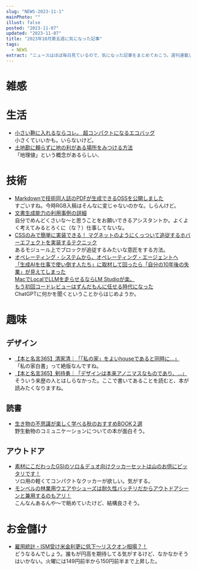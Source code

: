 ```yaml
---
slug: "NEWS-2023-11-1"
mainPhoto: ""
illust: false
posted: "2023-11-07"
updated: "2023-11-07"
title: "2023年10月第五週に気になった記事"
tags:
  - NEWS
extract: "ニュースはほぼ毎日見ているので、気になった記事をまとめておこう。週刊連載したい。"
---
```


# 雑感

# 生活

- [小さい鞄に入れるならコレ。 超コンパクトになるエコバッグ](https://www.gizmodo.jp/2023/11/romo-ecobag.html)  
  小さくていいかも。いらないけど。
- [土地勘に頼らずに地の利がある場所をみつける方法 ](https://future-architect.github.io/articles/20231108a/)  
  「地理値」という概念があるらしい、

# 技術

- [Markdownで技術同人誌のPDFが生成できるOSSを公開しました](https://qiita.com/ku_suke/items/e279b7f8e01d40e52f30)  
  すごいすね。今時RGB入稿はそんなに変じゃないのかな。しらんけど。
- [文書生成能力の利用事例の詳細](https://www.evernote.com/shard/s11/client/snv?isnewsnv=true&noteGuid=86c7386a-1863-313c-cfea-76a24eec8200&noteKey=umtbAjV1McPklJs7r21o4DfLe2yYJYdh0_dpCPR2kFvITpR4rG1GjTCOhg&sn=https%3A%2F%2Fwww.evernote.com%2Fshard%2Fs11%2Fsh%2F86c7386a-1863-313c-cfea-76a24eec8200%2FumtbAjV1McPklJs7r21o4DfLe2yYJYdh0_dpCPR2kFvITpR4rG1GjTCOhg&title=%25E6%2596%2587%25E6%259B%25B8%25E7%2594%259F%25E6%2588%2590%25E8%2583%25BD%25E5%258A%259B%25E3%2581%25AE%25E5%2588%25A9%25E7%2594%25A8%25E4%25BA%258B%25E4%25BE%258B%25E3%2581%25AE%25E8%25A9%25B3%25E7%25B4%25B0)  
  自分でめんどくさいな〜と思うことをお願いできるアシスタントか。よくよく考えてみるとろくに（な？）仕事してないな。
- [CSSのみで簡単に実装できる！ マグネットのようにくっついて追従するホバーエフェクトを実装するテクニック](https://coliss.com/articles/build-websites/operation/css/magnetic-hover-effect-with-has-and-anchor-positioning.html)  
  あるモジュール上でブロックが追従するみたいな意匠をする方法。
- [オペレーティング・システムから、オペレーティング・エージェントへ](https://note.com/fladdict/n/nf4c104d4ed2b)  
  [「生成AIを仕事で使い倒す人たち」に取材して回ったら「自分の10年後の失業」が見えてしまった](https://blog.tinect.jp/?p=83992)  
  [MacでLocalでLLMを走らせるならLM Studioが楽。](https://qiita.com/ponnhide/items/b46a95228d0b832f1770)  
  [もう初回コードレビューはずんだもんに任せる時代になった](https://zenn.dev/hiraoku/articles/fcc18b78499fff)  
  ChatGPTに何かを聞くということからはじめようか。

# 趣味

## デザイン

- [【本と名言365】清家清｜「「私の家」をよいhouseであると同時に…」](https://casabrutus.com/categories/culture/382412)  
  「私の家白書」って絶版なんですね。
- [【本と名言365】剣持勇｜「デザインは本来アノニマスなものであり、…」](https://casabrutus.com/categories/culture/383305)  
  そういう来歴の人とはしらなかった。ここで書いてあることを読むと、本が読みたくなりますね。

## 読書

- [生き物の不思議が楽しく学べる秋のおすすめBOOK２選](https://www.bepal.net/archives/366487)  
  野生動物のコミュニケーションについての本が面白そう。

## アウトドア

- [素材にこだわったGSIのソロ＆デュオ向けクッカーセットは山のお供にピッタリです！](https://www.goodspress.jp/news/566913/2/)  
  ソロ用の軽くてコンパクトなクッカーが欲しい。気がする。
- [モンベルの林業用ウエアやシューズは耐久性バッチリだからアウトドアシーンと兼用するのもアリ！](https://www.goodspress.jp/news/566428/2/)  
  こんなんあるんや〜で眺めていたけど、結構良さそう。

# お金儲け

- [雇用統計・ISM受け米金利更に低下～リスクオン相場？！](http://hiroko.yutaka-shoji.co.jp/2023/11/ism.html)  
  どうなるんでしょう。誰もが円高を期待してる気がするけど、なかなかそうはいかない。火曜には149円前半から150円前半まで上昇した。